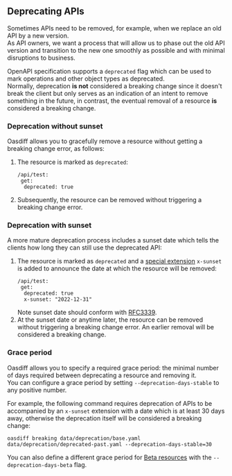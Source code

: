 ## Deprecating APIs
Sometimes APIs need to be removed, for example, when we replace an old API by a new version.  
As API owners, we want a process that will allow us to phase out the old API version and transition to the new one smoothly as possible and with minimal disruptions to business.

OpenAPI specification supports a ```deprecated``` flag which can be used to mark operations and other object types as deprecated.  
Normally, deprecation **is not** considered a breaking change since it doesn't break the client but only serves as an indication of an intent to remove something in the future, in contrast, the eventual removal of a resource **is** considered a breaking change.

### Deprecation without sunset
Oasdiff allows you to gracefully remove a resource without getting a breaking change error, as follows:
1. The resource is marked as ```deprecated```:
   ```
   /api/test:
    get:
     deprecated: true
   ```
2. Subsequently, the resource can be removed without triggering a breaking change error.

### Deprecation with sunset
A more mature deprecation process includes a sunset date which tells the clients how long they can still use the deprecated API:
1. The resource is marked as ```deprecated``` and a [special extension](https://swagger.io/specification/#specification-extensions) ```x-sunset``` is added to announce the date at which the resource will be removed:
   ```
   /api/test:
    get:
     deprecated: true
     x-sunset: "2022-12-31"
   ```
   Note sunset date should conform with [RFC3339](https://datatracker.ietf.org/doc/html/rfc3339).    
2. At the sunset date or anytime later, the resource can be removed without triggering a breaking change error. An earlier removal will be considered a breaking change.

### Grace period
Oasdiff allows you to specify a required grace period: the minimal number of days required between deprecating a resource and removing it.  
You can configure a grace period by setting `--deprecation-days-stable` to any positive number.  

For example, the following command requires deprecation of APIs to be accompanied by an ```x-sunset``` extension with a date which is at least 30 days away, otherwise the deprecation itself will be considered a breaking change:
```
oasdiff breaking data/deprecation/base.yaml data/deprecation/deprecated-past.yaml --deprecation-days-stable=30
```

You can also define a different grace period for [Beta resources](STABILITY.md) with the `--deprecation-days-beta` flag.
